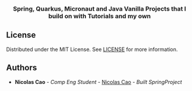 <p align="center">

  <h3 align="center">Spring, Quarkus, Micronaut and Java Vanilla Projects that I build on with Tutorials and my own</h3>
</p>

## License

Distributed under the MIT License. See [LICENSE](https://github.com/DeTiveNC/SpringBootandJavaProjects/blob/main/LICENSE) for more information.

## Authors

- **Nicolas Cao** - _Comp Eng Student_ - [Nicolas Cao](https://github.com/detivenc) - _Built SpringProject_
